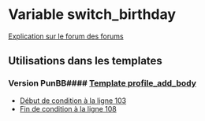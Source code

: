 # Variable switch_birthday
[Explication sur le forum des forums](http://forum.forumactif.com/t294113-listing-des-variables#switch_birthday)
## Utilisations dans les templates
### Version PunBB#### [Template profile_add_body](punbb/profile_add_body.md)
* [Début de condition à la ligne 103](../punbb/profile_add_body.tpl#L103)
* [Fin de condition à la ligne 108](../punbb/profile_add_body.tpl#L108)